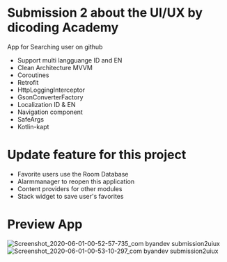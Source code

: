 # Submission 2 about the UI/UX by dicoding Academy

App for Searching user on github
- Support multi langguange ID and EN
- Clean Architecture MVVM
- Coroutines
- Retrofit
- HttpLoggingInterceptor
- GsonConverterFactory
- Localization ID & EN
- Navigation component
- SafeArgs
- Kotlin-kapt

# Update feature for this project
- Favorite users use the Room Database
- Alarmmanager to reopen this application
- Content providers for other modules
- Stack widget to save user's favorites

# Preview App
![Screenshot_2020-06-01-00-52-57-735_com byandev submission2uiux](https://user-images.githubusercontent.com/49193857/83359132-76b7ae00-a3a2-11ea-9705-baba85c9c3c3.jpg)
![Screenshot_2020-06-01-00-53-10-297_com byandev submission2uiux](https://user-images.githubusercontent.com/49193857/83359126-73242700-a3a2-11ea-95b5-f5bcaed31b03.jpg)




